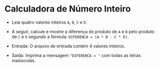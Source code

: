 # Calculadora de Número Inteiro

- Leia quatro valores inteiros `A`, `B`, `C` e `D`.

- A seguir, calcule e mostre a diferença do produto de `A` e `B` pelo produto de `C` e `D` segundo a fórmula: `DIFERENCA = (A * B - C * D)`.

- Entrada: O arquivo de entrada contém 4 valores inteiros.

- Saída: Imprima a mensagem `"DIFERENCA = "` com todas as letras maiúsculas.